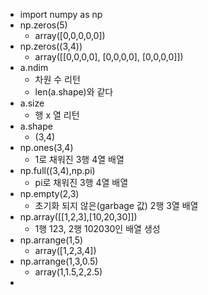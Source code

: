 - import numpy as np
- np.zeros(5)
	- array([0,0,0,0,0])
- np.zeros((3,4)) 
	- array([[0,0,0,0],
	  [0,0,0,0],
	  [0,0,0,0]])
- a.ndim
	- 차원 수 리턴
	- len(a.shape)와 같다
- a.size
	- 행 x 열 리턴
- a.shape
	- (3,4)
- np.ones(3,4)
	- 1로 채워진 3행 4열 배열 
- np.full((3,4),np.pi)
	- pi로 채워진 3행 4열 배열
- np.empty(2,3)
	- 초기화 되지 않은(garbage 값) 2행 3열 배열
- np.array([[1,2,3],[10,20,30]])
	- 1행 123, 2행 102030인 배열 생성
- np.arrange(1,5)
	- array([1,2,3,4])
- np.arrange(1,3,0.5)
	- array(1,1.5,2,2.5)
- 